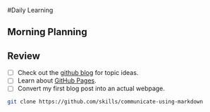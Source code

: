 #Daily Learning

## Morning Planning

## Review
- [ ] Check out the [github blog](https://github.blog/) for topic ideas.
- [ ] Learn about [GitHub Pages](https://skills.github.com/#first-day-on-github).
- [ ] Convert my first blog post into an actual webpage.
```bash
git clone https://github.com/skills/communicate-using-markdown
```
